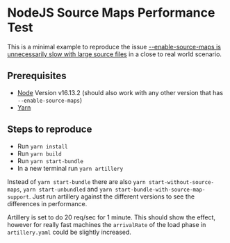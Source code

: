 # NodeJS Source Maps Performance Test

This is a minimal example to reproduce the issue
[--enable-source-maps is unnecessarily slow with large source files](https://github.com/nodejs/node/issues/41541)
in a close to real world scenario.

## Prerequisites
* [Node](https://nodejs.org/en/) Version v16.13.2 (should also work with any other version that has `--enable-source-maps`)
* [Yarn](https://classic.yarnpkg.com/lang/en/docs/install/)

## Steps to reproduce
* Run `yarn install`
* Run `yarn build`
* Run `yarn start-bundle`
* In a new terminal run `yarn artillery`

Instead of `yarn start-bundle` there are also `yarn start-without-source-maps`, `yarn start-unbundled`
and `yarn start-bundle-with-source-map-support`. Just run artillery against the different versions
to see the differences in performance.

Artillery is set to do 20 req/sec for 1 minute. This should show the effect, however for really fast machines
the `arrivalRate` of the load phase in `artillery.yaml` could be slightly increased.
